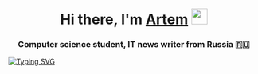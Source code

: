 <h1 align="center">Hi there, I'm <a href="https://www.youtube.com/watch?v=dQw4w9WgXcQ/" target="_blank">Artem</a> 
<img src="https://github.com/blackcater/blackcater/raw/main/images/Hi.gif" height="32"/></h1>
<h3 align="center">Computer science student, IT news writer from Russia 🇷🇺</h3>
<a href="https://git.io/typing-svg"><img src="https://readme-typing-svg.demolab.com?font=Fira+Code&pause=1000&width=435&lines=Pomogite+please%2C+i+work+za+2+kopeyki" alt="Typing SVG" /></a>
